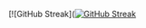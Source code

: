 <!-- code from https://github.com/DenverCoder1/github-readme-streak-stats --->


<img alt=""  src="https://github-readme-stats.vercel.app/api?username=sarob&show_icons=true&theme=gotham" />

[![GitHub Streak]([![GitHub Streak](https://streak-stats.demolab.com/?user=sarob)](https://git.io/streak-stats)
